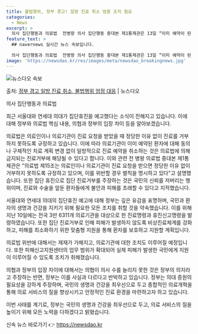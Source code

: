 ```yaml
---
title: 불법행위, 정부 경고! 일방 진료 취소 엄중 조치 필요
categories:
  - News
excerpt: >
  의사 집단행동과 의료법  전병왕 의사 집단행동 중대본 제1통제관은 13일 “이미 예약이 된 환자에게 환자의 …
feature_text: >
  ## navernews 실시간 뉴스 속보입니다.

  의사 집단행동과 의료법  전병왕 의사 집단행동 중대본 제1통제관은 13일 “이미 예약이 된 환자에게 환자의 …
image: 'https://newsdao.kr/res/images/meta/newsdao_breakingnews.jpg'
---
```


![뉴스다오 속보](https://newsdao.kr/res/images/meta/newsdao_breakingnews.jpg)

<p>출처: <a href="https://newsdao.kr/4231" rel="dofollow">정부 경고 일방 진료 취소, 불법행위 엄정 대응</a> | 뉴스다오</p>

의사 집단행동과 의료법

최근 서울대와 연세대 의대가 집단휴진을 예고했다는 소식이 전해지고 있습니다. 이에 대해 정부와 의료법 핵심 내용, 의협과 정부의 입장 차이 등을 알아보겠습니다. 

의료법은 의료인이나 의료기관이 진료 요청을 받았을 때 정당한 이유 없이 진료를 거부하지 못하도록 규정하고 있습니다. 이에 따라 의료기관이 이미 예약된 환자에 대해 동의나 구체적인 치료 계획 변경 없이 일방적으로 진료 예약을 취소하는 것은 의료법에 의해 금지되는 진료거부에 해당될 수 있다고 합니다. 이와 관련 전 병왕 의료법 중대본 제1통제관은 "의료법 제15조는 의료인이나 의료기관이 진료 요청을 받으면 정당한 이유 없이 거부하지 못하도록 규정하고 있으며, 이를 위반할 경우 벌칙을 명시하고 있다"고 설명했습니다. 또한 집단 휴진으로 집단 진료거부를 주장하는 것은 국민의 신뢰를 저버리는 행위이며, 진료와 수술을 앞둔 환자들에게 불안과 피해를 초래할 수 있다고 지적했습니다.

서울대와 연세대 의대의 집단휴진 예고에 대해 정부는 깊은 유감을 표명하며, 국민과 환자의 생명과 건강을 지키기 위해 필요한 모든 조치를 취할 것을 약속했습니다. 이를 위해 지난 10일에는 전국 3만 6311개 의료기관을 대상으로 한 진료명령과 휴진신고명령을 발령하였습니다. 또한 집단 진료거부로 인해 피해가 발생하지 않도록 비상진료체계를 강화하고, 피해를 최소화하기 위한 맞춤형 지원을 통해 환자를 보호하고 지원할 계획입니다.

의료법 위반에 대해서는 제재가 가해지고, 의료기관에 대한 조치도 이루어질 예정입니다. 또한 피해신고지원센터의 업무 범위가 확대되어 실제 피해가 발생한 국민에게 지원이 이루어질 수 있도록 조치가 취해졌습니다. 

의협과 정부의 입장 차이에 대해서는 의협이 의사 수를 늘리지 못한 것은 정부의 의지라고 주장하는 반면, 정부는 이를 사실과 다르다고 반박하고 있습니다. 정부는 의대 증원의 필요성을 강하게 주장하며, 국민의 생명과 건강을 최우선으로 두고 종합적인 의료개혁을 통해 의료 서비스의 질을 향상시키고 안정적인 진료 환경을 마련하고자 하고 있습니다. 

이번 사태를 계기로, 정부는 국민의 생명과 건강을 최우선으로 두고, 의료 서비스의 질을 높이기 위해 모든 노력을 다하겠다고 밝혔습니다. 

신속 뉴스 바로가기 👉 <a href="https://newsdao.kr" rel="dofollow">https://newsdao.kr</a>



